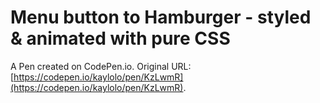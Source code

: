# Menu button to Hamburger - styled & animated with pure CSS 

A Pen created on CodePen.io. Original URL: [https://codepen.io/kaylolo/pen/KzLwmR](https://codepen.io/kaylolo/pen/KzLwmR).


